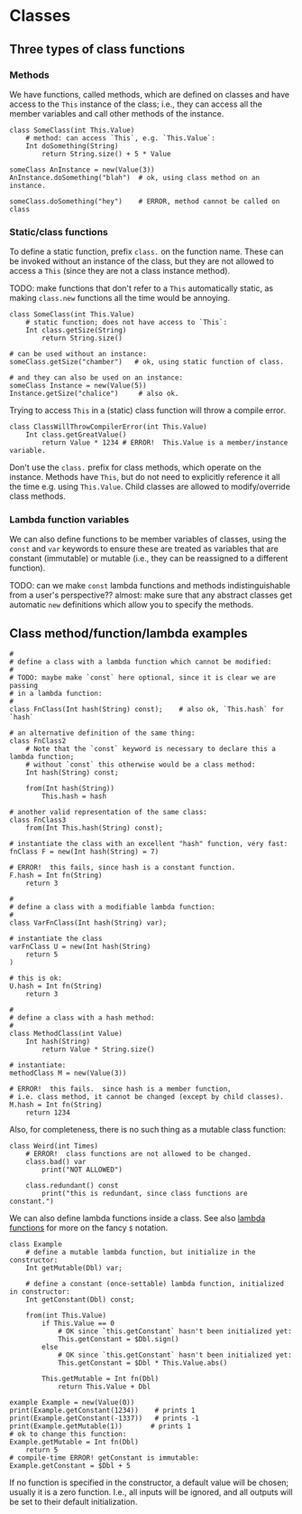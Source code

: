 # Classes

## Three types of class functions

### Methods

We have functions, called methods, which are defined on classes and
have access to the `This` instance of the class; i.e., they can
access all the member variables and call other methods of the instance.

```
class SomeClass(int This.Value)
    # method: can access `This`, e.g. `This.Value`:
    Int doSomething(String)
        return String.size() + 5 * Value

someClass AnInstance = new(Value(3))
AnInstance.doSomething("blah")  # ok, using class method on an instance.

someClass.doSomething("hey")    # ERROR, method cannot be called on class
```

### Static/class functions

To define a static function, prefix `class.` on the function name.  These can be
invoked without an instance of the class, but they are not allowed to access
a `This` (since they are not a class instance method).  

TODO: make functions that don't refer to a `This` automatically static, as making
`class.new` functions all the time would be annoying.

```
class SomeClass(int This.Value)
    # static function; does not have access to `This`:
    Int class.getSize(String)
        return String.size()

# can be used without an instance:
someClass.getSize("chamber")   # ok, using static function of class.

# and they can also be used on an instance:
someClass Instance = new(Value(5))
Instance.getSize("chalice")     # also ok.
```

Trying to access `This` in a (static) class function will throw a compile error.

```
class ClassWillThrowCompilerError(int This.Value)
    Int class.getGreatValue()
        return Value * 1234 # ERROR!  This.Value is a member/instance variable.
```

Don't use the `class.` prefix for class methods, which operate on the instance.
Methods have `This`, but do not need to explicitly reference it all the time
e.g. using `This.Value`.  Child classes are allowed to modify/override class methods.

### Lambda function variables

We can also define functions to be member variables of classes, using
the `const` and `var` keywords to ensure these are treated as variables
that are constant (immutable) or mutable (i.e., they can be reassigned to
a different function).

TODO: can we make `const` lambda functions and methods indistinguishable from a user's perspective??
      almost:  make sure that any abstract classes get automatic `new` definitions which allow you
      to specify the methods.

## Class method/function/lambda examples

```
#
# define a class with a lambda function which cannot be modified:
#
# TODO: maybe make `const` here optional, since it is clear we are passing
# in a lambda function:
#
class FnClass(Int hash(String) const);    # also ok, `This.hash` for `hash`

# an alternative definition of the same thing:
class FnClass2
    # Note that the `const` keyword is necessary to declare this a lambda function;
    # without `const` this otherwise would be a class method:
    Int hash(String) const;

    from(Int hash(String))
        This.hash = hash

# another valid representation of the same class:
class FnClass3
    from(Int This.hash(String) const);

# instantiate the class with an excellent "hash" function, very fast:
fnClass F = new(Int hash(String) = 7)

# ERROR!  this fails, since hash is a constant function.
F.hash = Int fn(String)
    return 3

#
# define a class with a modifiable lambda function:
#
class VarFnClass(Int hash(String) var);

# instantiate the class
varFnClass U = new(Int hash(String)
    return 5
)

# this is ok:
U.hash = Int fn(String)
    return 3

#
# define a class with a hash method:
#
class MethodClass(int Value)
    Int hash(String)
        return Value * String.size()

# instantiate:
methodClass M = new(Value(3))

# ERROR!  this fails.  since hash is a member function, 
# i.e. class method, it cannot be changed (except by child classes).
M.hash = Int fn(String)
    return 1234
```

Also, for completeness, there is no such thing as a mutable class function:

```
class Weird(int Times)
    # ERROR!  class functions are not allowed to be changed.
    class.bad() var
        print("NOT ALLOWED")

    class.redundant() const
        print("this is redundant, since class functions are constant.")
```

We can also define lambda functions inside a class.  See also
[lambda functions](./lambda_functions.md) for more on the fancy `$` notation.

```
class Example
    # define a mutable lambda function, but initialize in the constructor:
    Int getMutable(Dbl) var;

    # define a constant (once-settable) lambda function, initialized in constructor:
    Int getConstant(Dbl) const;

    from(int This.Value)
        if This.Value == 0
            # OK since `this.getConstant` hasn't been initialized yet:
            This.getConstant = $Dbl.sign()
        else
            # OK since `this.getConstant` hasn't been initialized yet:
            This.getConstant = $Dbl * This.Value.abs()

        This.getMutable = Int fn(Dbl)
            return This.Value + Dbl

example Example = new(Value(0))
print(Example.getConstant(1234))    # prints 1
print(Example.getConstant(-1337))   # prints -1
print(Example.getMutable(1))       # prints 1
# ok to change this function:
Example.getMutable = Int fn(Dbl)
    return 5
# compile-time ERROR! getConstant is immutable:
Example.getConstant = $Dbl + 5
```

If no function is specified in the constructor, a default value
will be chosen; usually it is a zero function.  I.e., all inputs
will be ignored, and all outputs will be set to their default
initialization.

